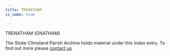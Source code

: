 ```yaml
---
title: TRENATHAM
is_name: true

---
```


TRENATHAM (GNATHAM)


The Stoke Climsland Parish Archive holds material under this index entry. To find out more please [contact us](/contact/)

